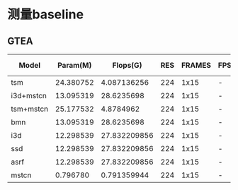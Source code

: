 # 测量baseline

## GTEA

| Model |   Param(M) | Flops(G) |   RES   |   FRAMES |  FPS |   F1@0.5  |   mAP@0.5 |   Top1 Acc    |   pre-train  |
| ----- |   -----   |   -----   |   -----   |   -----   |   -----   |   -----   |   ----- |   ----- |   ----- |
| tsm |   24.380752 | 4.087136256 |   224   |   1x15  |  -   |   -  |   - |   98.86%  |  是  |
| i3d+mstcn |   13.095319 | 28.6235698 |   224   |   1x15  |  -   |   74.6%  |   - |   -  |  是  |
| tsm+mstcn |   25.177532 | 4.8784962 |   224   |   1x15  |  -   |   91.99%  |   - |   98.86%  |  是  |
| bmn |   13.095319 | 28.6235698 |   224   |   1x15  |  -   |   74.6%  |   - |   -  |  是  |
| i3d |   12.298539 | 27.832209856 |   224   |   1x15  |  -   |   74.6%  |   - |   -  |  是  |
| ssd |   12.298539 | 27.832209856 |   224   |   1x15  |  -   |   74.6%  |   - |   -  |  是  |
| asrf |   12.298539 | 27.832209856 |   224   |   1x15  |  -   |   79.8%  |   - |   -  |  是  |
| mstcn |   0.796780 | 0.791359944 |   224   |   1x15  |  -   |   79.8%  |   - |   -  |  是  |
